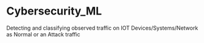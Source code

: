 # Cybersecurity_ML
Detecting and classifying observed traffic on IOT Devices/Systems/Network as Normal or an Attack traffic
